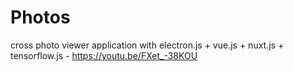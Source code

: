 # Photos
cross photo viewer application with  electron.js + vue.js + nuxt.js + tensorflow.js - https://youtu.be/FXet_-38KOU
